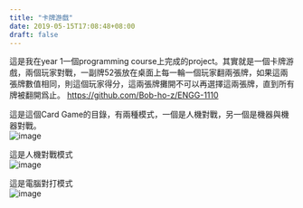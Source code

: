 ```yaml
---
title: "卡牌游戲"
date: 2019-05-15T17:08:48+08:00
draft: false
---
```



這是我在year 1一個programming course上完成的project。其實就是一個卡牌游戲，兩個玩家對戰，一副牌52張放在桌面上每一輪一個玩家翻兩張牌，如果這兩張牌數值相同，則這個玩家得分，這兩張牌攤開不可以再選擇這兩張牌，直到所有牌被翻開爲止。
<https://github.com/Bob-ho-z/ENGG-1110>

這是這個Card Game的目錄，有兩種模式，一個是人機對戰，另一個是機器與機器對戰。  
![image](/images/project_img/Card_Game_Menu.jpg)

這是人機對戰模式  
![image](/images/project_img/Human_Computer.jpg)

這是電腦對打模式  
![image](/images/project_img/Computer_Computer.jpg)
